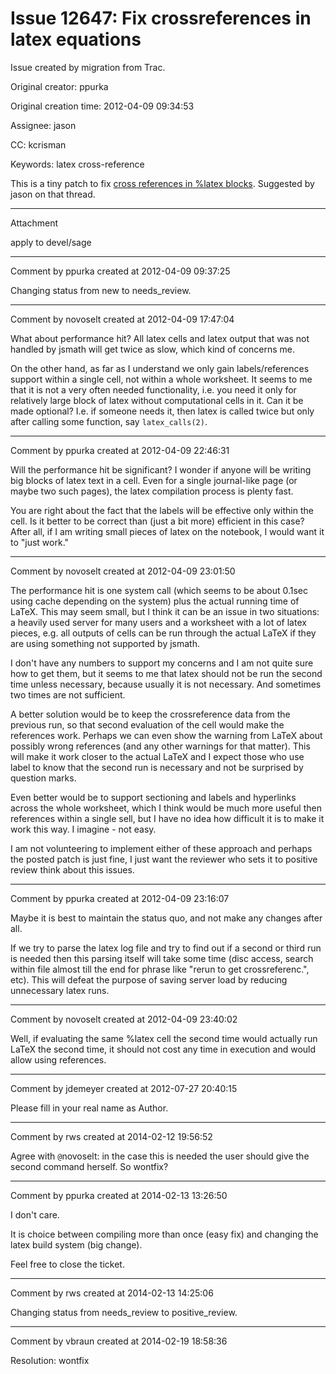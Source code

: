 # Issue 12647: Fix crossreferences in latex equations

Issue created by migration from Trac.

Original creator: ppurka

Original creation time: 2012-04-09 09:34:53

Assignee: jason

CC:  kcrisman

Keywords: latex cross-reference

This is a tiny patch to fix [cross references in %latex blocks](https://groups.google.com/forum/?hl=en#!topic/sage-support/jA3Q1WxzPEw). Suggested by jason on that thread.


---

Attachment

apply to devel/sage


---

Comment by ppurka created at 2012-04-09 09:37:25

Changing status from new to needs_review.


---

Comment by novoselt created at 2012-04-09 17:47:04

What about performance hit? All latex cells and latex output that was not handled by jsmath will get twice as slow, which kind of concerns me.

On the other hand, as far as I understand we only gain labels/references support within a single cell, not within a whole worksheet. It seems to me that it is not a very often needed functionality, i.e. you need it only for relatively large block of latex without computational cells in it. Can it be made optional? I.e. if someone needs it, then latex is called twice but only after calling some function, say `latex_calls(2)`.


---

Comment by ppurka created at 2012-04-09 22:46:31

Will the performance hit be significant? I wonder if anyone will be writing big blocks of latex text in a cell. Even for a single journal-like page (or maybe two such pages), the latex compilation process is plenty fast.

You are right about the fact that the labels will be effective only within the cell. Is it better to be correct than (just a bit more) efficient in this case? After all, if I am writing small pieces of latex on the notebook, I would want it to "just work."


---

Comment by novoselt created at 2012-04-09 23:01:50

The performance hit is one system call (which seems to be about 0.1sec using cache depending on the system) plus the actual running time of LaTeX. This may seem small, but I think it can be an issue in two situations: a heavily used server for many users and a worksheet with a lot of latex pieces, e.g. all outputs of cells can be run through the actual LaTeX if they are using something not supported by jsmath.

I don't have any numbers to support my concerns and I am not quite sure how to get them, but it seems to me that latex should not be run the second time unless necessary, because usually it is not necessary. And sometimes two times are not sufficient.

A better solution would be to keep the crossreference data from the previous run, so that second evaluation of the cell would make the references work. Perhaps we can even show the warning from LaTeX about possibly wrong references (and any other warnings for that matter). This will make it work closer to the actual LaTeX and I expect those who use label to know that the second run is necessary and not be surprised by question marks.

Even better would be to support sectioning and labels and hyperlinks across the whole worksheet, which I think would be much more useful then references within a single sell, but I have no idea how difficult it is to make it work this way. I imagine - not easy.

I am not volunteering to implement either of these approach and perhaps the posted patch is just fine, I just want the reviewer who sets it to positive review think about this issues.


---

Comment by ppurka created at 2012-04-09 23:16:07

Maybe it is best to maintain the status quo, and not make any changes after all.

If we try to parse the latex log file and try to find out if a second or third run is needed then this parsing itself will take some time (disc access, search within file almost till the end for phrase like "rerun to get crossreferenc.", etc). This will defeat the purpose of saving server load by reducing unnecessary latex runs.


---

Comment by novoselt created at 2012-04-09 23:40:02

Well, if evaluating the same %latex cell the second time would actually run LaTeX the second time, it should not cost any time in execution and would allow using references.


---

Comment by jdemeyer created at 2012-07-27 20:40:15

Please fill in your real name as Author.


---

Comment by rws created at 2014-02-12 19:56:52

Agree with `@`novoselt: in the case this is needed the user should give the second command herself. So wontfix?


---

Comment by ppurka created at 2014-02-13 13:26:50

I don't care.

It is choice between compiling more than once (easy fix) and changing the latex build system (big change).

Feel free to close the ticket.


---

Comment by rws created at 2014-02-13 14:25:06

Changing status from needs_review to positive_review.


---

Comment by vbraun created at 2014-02-19 18:58:36

Resolution: wontfix

